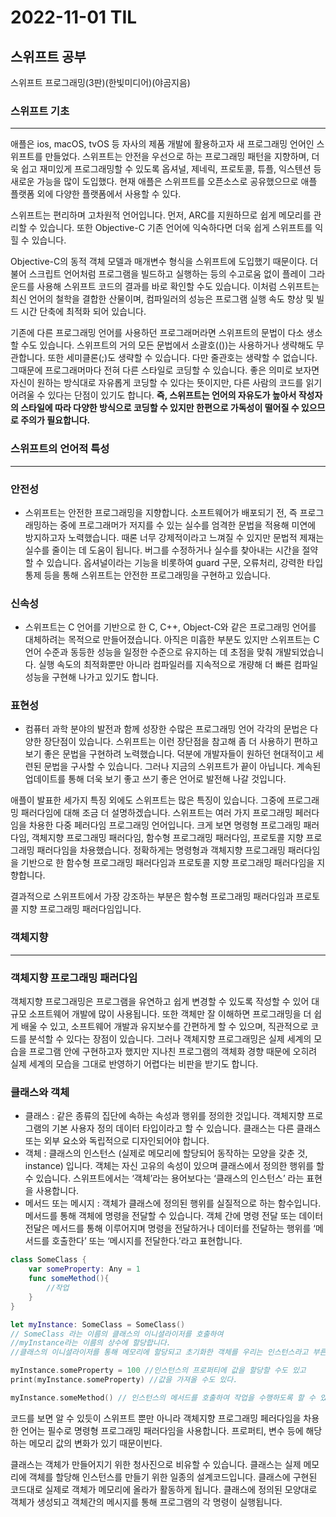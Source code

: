 # 2022-11-01 TIL

## 스위프트 공부

스위프트 프로그래밍(3판)(한빛미디어)(야곰지음)

### 스위프트 기초

---

 애플은 ios, macOS, tvOS 등 자사의 제품 개발에 활용하고자 새 프로그래밍 언어인 스위프트를 만들었다. 스위프트는 안전을 우선으로 하는 프로그래밍 패턴을 지향하며, 더욱 쉽고 재미있게 프로그래밍할 수 있도록 옵셔널, 제네릭, 프로토콜, 튜플, 익스텐션 등 새로운 가능을 많이 도입했다. 현재 애플은 스위프트를 오픈소스로 공유했으므로 애플 플랫폼 외에 다양한 플랫폼에서 사용할 수 있다. 

 스위프트는 편리하며 고차원적 언어입니다. 먼저, ARC를 지원하므로 쉽게 메모리를 관리할 수 있습니다. 또한 Objective-C 기존 언어에 익숙하다면 더욱 쉽게 스위프트를 익힐 수 있습니다. 

Objective-C의 동적 객체 모델과 매개변수 형식을 스위프트에 도입했기 때문이다. 더불어 스크립트 언어처럼 프로그램을 빌드하고 실행하는 등의 수고로움 없이 플레이 그라운드를 사용해 스위프트 코드의 결과를 바로 확인할 수도 있습니다. 이처럼 스위프트는 최신 언어의 철학을 결합한 산물이며, 컴파일러의 성능은 프로그램 실행 속도 향상 및 빌드 시간 단축에 최적화 되어 있습니다. 

 기존에 다른 프로그래밍 언어를 사용하던 프로그래머라면 스위프트의 문법이 다소 생소할 수도 있습니다. 스위프트의 거의 모든 문법에서 소괄호(())는 사용하거나 생략해도 무관합니다. 또한 세미클론(;)도 생략할 수 있습니다. 다만 줄관호는 생략할 수 없습니다. 그때문에 프로그래머마다 전혀 다른 스타일로 코딩할 수 있습니다. 좋은 의미로 보자면 자신이 원하는 방식대로 자유롭게 코딩할 수 있다는 뜻이지만, 다른 사람의 코드를 읽기 어려울 수 있다는 단점이 있기도 합니다. **즉, 스위프트는 언어의 자유도가 높아서 작성자의 스타일에 따라 다양한 방식으로 코딩할 수 있지만 한편으로 가독성이 떨어질 수 있으므로 주의가 필요합니다.**

### 스위프트의 언어적 특성

---

 

### 안전성

- 스위프트는 안전한 프로그래밍을 지향합니다. 소프트웨어가 배포되기 전, 즉 프로그래밍하는 중에 프로그래머가 저지를 수 있는 실수를 엄격한 문법을 적용해 미연에 방지하고자 노력했습니다. 때론 너무 강제적이라고 느껴질 수 있지만 문법적 제재는 실수를 줄이는 데 도움이 됩니다. 버그를 수정하거나 실수를 찾아내는 시간을 절약할 수 있습니다. 옵셔널이라는 기능을 비롯하여 guard 구문, 오류처리, 강력한 타입 통제 등을 통해 스위프트는 안전한 프로그래밍을 구현하고 있습니다.

### 신속성

- 스위프트는 C 언어를 기반으로 한 C, C++, Object-C와 같은 프로그래밍 언어를 대체하려는 목적으로 만들어졌습니다. 아직은 미흡한 부분도 있지만 스위프트는 C 언어 수준과 동등한 성능을 일정한 수준으로 유지하는 데 초점을 맞춰 개발되었습니다. 실행 속도의 최적화뿐만 아니라 컴파일러를 지속적으로 개량해 더 빠른 컴파일 성능을 구현해 나가고 있기도 합니다.

### 표현성

- 컴퓨터 과학 분야의 발전과 함께 성장한 수많은 프로그래밍 언어 각각의 문법은 다양한 장단점이 있습니다. 스위프트는 이런 장단점을 참고해 좀 더 사용하기 편하고 보기 좋은 문법을 구현하려 노력했습니다. 덕분에 개발자들이 원하던 현대적이고 세련된 문법을 구사할 수 있습니다. 그러나 지금의 스위프트가 끝이 아닙니다. 계속된 업데이트를 통해 더욱 보기 좋고 쓰기 좋은 언어로 발전해 나갈 것입니다.

애플이 발표한 세가지 특징 외에도 스위프트는 많은 특징이 있습니다. 그중에  프로그래밍 패러다임에 대해 조금 더 설명하겠습니다. 스위프트는 여러 가지 프로그래밍 페러다임을 차용한 다중 페러다임 프로그래밍 언어입니다. 크게 보면 명령형 프로그래밍 패러다임, 객체지향 프로그래밍 패러다임, 함수형 프로그래밍 패러다임, 프로토콜 지향 프로그래밍 패러다임을 차용했습니다. 정확하게는 명령형과 객체지향 프로그래밍 패러다임을 기반으로 한 함수형 프로그래밍 패러다임과 프로토콜 지향 프로그래밍 패러다임을 지향합니다. 

 결과적으로 스위프트에서 가장 강조하는 부분은 함수형 프로그래밍 패러다임과 프로토콜 지향 프로그래밍 패러다임입니다. 

### 객체지향

---

### 객체지향 프로그래밍 패러다임

 객체지향 프로그래밍은 프로그램을 유연하고 쉽게 변경할 수 있도록 작성할 수 있어 대규모 소프트웨어 개발에 많이 사용됩니다. 또한 객체만 잘 이해하면 프로그래밍을 더 쉽게 배울 수 있고, 소프트웨어 개발과 유지보수를 간편하게 할 수 있으며, 직관적으로 코드를 분석할 수 있다는 장점이 있습니다. 그러나 객체지향 프로그래밍은 실제 세계의 모습을 프로그램 안에 구현하고자 했지만 지나친 프로그램의 객체화 경향 때문에 오히려 실제 세계의 모습을 그대로 반영하기 어렵다는 비판을 받기도 합니다. 

### 클래스와 객체

- 클래스 : 같은 종류의 집단에 속하는 속성과 행위를 정의한 것입니다. 객체지향 프로그램의 기본 사용자 정의 데이터 타입이라고 할 수 있습니다. 클래스는 다른 클래스 또는 외부 요소와 독립적으로 디자인되어야 합니다.
- 객체 : 클래스의 인스턴스 (실제로 메모리에 할당되어 동작하는 모양을 갖춘 것, instance) 입니다. 객체는 자신 고유의 속성이 있으며 클래스에서 정의한 행위를 할 수 있습니다. 스위프트에서는 ‘객체’라는 용어보다는 ‘클래스의 인스턴스’ 라는 표현을 사용합니다.
- 메서드 또는 메시지 : 객체가 클래스에 정의된 행위를 실질적으로 하는 함수입니다. 메서드를 통해 객체에 명령을 전달할 수 있습니다. 객체 간에 명령 전달 또는 데이터전달은 메서드를 통해 이루어지며 명령을 전달하거나 데이터를 전달하는 행위를 ‘메서드를 호출한다’ 또는 ‘메시지를 전달한다.’라고 표현합니다.

```swift
class SomeClass {
	var someProperty: Any = 1
	func someMethod(){
		//작업 
	}
}

let myInstance: SomeClass = SomeClass()
// SomeClass 라는 이름의 클래스의 이니셜라이저를 호출하여 
//myInstance라는 이름의 상수에 할당합니다.
//클래스의 이니셜라이저를 통해 메모리에 할당되고 초기화한 객체를 우리는 인스턴스라고 부른다.

myInstance.someProperty = 100 //인스턴스의 프로퍼티에 값을 할당할 수도 있고
print(myInstance.someProperty) //값을 가져올 수도 있다. 

myInstance.someMethod() // 인스턴스의 메서드를 호출하여 작업을 수행하도록 할 수 있다. 
```

코드를 보면 알 수 있듯이 스위프트 뿐만 아니라 객체지향 프로그래밍 페러다임을 차용한 언어는 필수로 명령형 프로그래밍 패러다임을 사용합니다. 프로퍼티, 변수 등에 해당하는 메모리 값의 변화가 있기 때문이빈다. 

클래스는 객체가 만들어지기 위한 청사진으로 비유할 수 있습니다. 클래스는 실제 메모리에 객체를 할당해 인스턴스를 만들기 위한 일종의 설계코드입니다. 클래스에 구현된 코드대로 실제로 객체가 메모리에 올라가 활동하게 됩니다. 클래스에 정의된 모양대로 객체가 생성되고 객체간의 메시지를 통해 프로그램의 각 명령이 실행됩니다. 

###